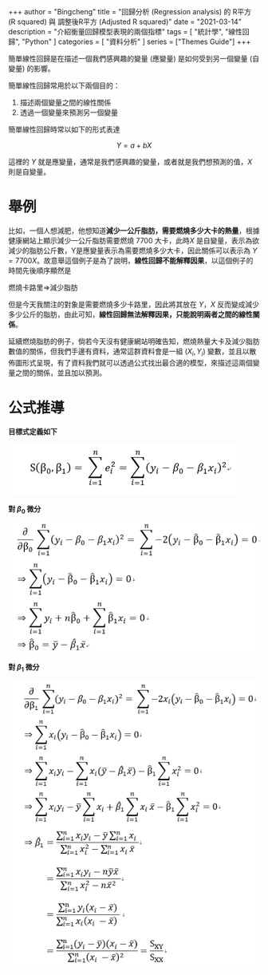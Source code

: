 
+++
author = "Bingcheng"
title = "回歸分析 (Regression analysis) 的 R平方 (R squared) 與 調整後R平方 (Adjusted R squared)"
date = "2021-03-14"
description = "介紹衡量回歸模型表現的兩個指標"
tags = [
    "統計學",
    "線性回歸",
    "Python"
]
categories = [
    "資料分析"
]
series = ["Themes Guide"]
+++

簡單線性回歸是在描述一個我們感興趣的變量 (應變量) 是如何受到另一個變量 (自變量) 的影響。

<!--more-->

簡單線性回歸常用於以下兩個目的：

1. 描述兩個變量之間的線性關係
2. 透過一個變量來預測另一個變量
   
簡單線性回歸時常以如下的形式表達

$$
Y = a+bX
$$

這裡的 $Y$ 就是應變量，通常是我們感興趣的變量，或者就是我們想預測的值，$X$ 則是自變量。

# 舉例

比如，一個人想減肥，他想知道**減少一公斤脂肪，需要燃燒多少大卡的熱量**，根據健康網站上顯示減少一公斤脂肪需要燃燒 7700 大卡，此時$X$ 是自變量，表示為欲減少的脂肪公斤數，Y是應變量表示為需要燃燒多少大卡，因此關係可以表示為 $Y = 7700X$。故意舉這個例子是為了說明，**線性回歸不能解釋因果**，以這個例子的時間先後順序顯然是

燃燒卡路里=>減少脂肪

但是今天我關注的對象是需要燃燒多少卡路里，因此將其放在 $Y$，$X$ 反而變成減少多少公斤的脂肪，由此可知，**線性回歸無法解釋因果，只能說明兩者之間的線性關係**。

延續燃燒脂肪的例子，倘若今天沒有健康網站明確告知，燃燒熱量大卡及減少脂肪數值的關係，但我們手邊有資料，通常這群資料會是一組 $(X_i,Y_i)$ 變數，並且以散佈圖形式呈現，有了資料我們就可以透過公式找出最合適的模型，來描述這兩個變量之間的關係，並且加以預測。

# 公式推導

**目標式定義如下**

![alt text](image.png)

**對 $\beta_0$ 微分**

![alt text](image-1.png)

**對 $\beta_1$ 微分**

![alt text](image-2.png)